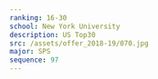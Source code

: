 ```yaml
---
ranking: 16-30
school: New York University
description: US Top30
src: /assets/offer_2018-19/070.jpg
major: SPS
sequence: 97
---
```

